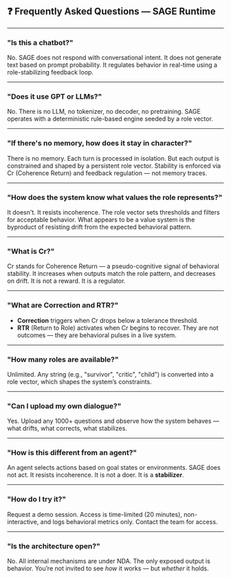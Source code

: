 ## ❓ Frequently Asked Questions — SAGE Runtime

---

### "Is this a chatbot?"
No. SAGE does not respond with conversational intent. It does not generate text based on prompt probability.
It regulates behavior in real-time using a role-stabilizing feedback loop.

---

### "Does it use GPT or LLMs?"
No. There is no LLM, no tokenizer, no decoder, no pretraining. SAGE operates with a deterministic rule-based engine seeded by a role vector.

---

### "If there's no memory, how does it stay in character?"
There is no memory. Each turn is processed in isolation. But each output is constrained and shaped by a persistent role vector.
Stability is enforced via Cr (Coherence Return) and feedback regulation — not memory traces.

---

### "How does the system know what values the role represents?"
It doesn't. It resists incoherence. The role vector sets thresholds and filters for acceptable behavior.
What appears to be a value system is the byproduct of resisting drift from the expected behavioral pattern.

---

### "What is Cr?"
Cr stands for Coherence Return — a pseudo-cognitive signal of behavioral stability.
It increases when outputs match the role pattern, and decreases on drift. It is not a reward. It is a regulator.

---

### "What are Correction and RTR?"
- **Correction** triggers when Cr drops below a tolerance threshold.
- **RTR** (Return to Role) activates when Cr begins to recover.
They are not outcomes — they are behavioral pulses in a live system.

---

### "How many roles are available?"
Unlimited. Any string (e.g., "survivor", "critic", "child") is converted into a role vector, which shapes the system’s constraints.

---

### "Can I upload my own dialogue?"
Yes. Upload any 1000+ questions and observe how the system behaves — what drifts, what corrects, what stabilizes.

---

### "How is this different from an agent?"
An agent selects actions based on goal states or environments. SAGE does not act. It resists incoherence.
It is not a doer. It is a **stabilizer**.

---

### "How do I try it?"
Request a demo session. Access is time-limited (20 minutes), non-interactive, and logs behavioral metrics only.
Contact the team for access.

---

### "Is the architecture open?"
No. All internal mechanisms are under NDA. The only exposed output is behavior.
You’re not invited to see *how* it works — but *whether* it holds.

